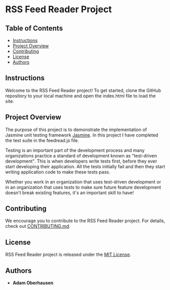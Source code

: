 # RSS Feed Reader Project

## Table of Contents

* [Instructions](#instructions)
* [Project Overview](#project)
* [Contributing](#contributing)
* [License](#license)
* [Authors](#authors)

## Instructions

Welcome to the RSS Feed Reader project!  To get started, clone the GitHub repository to your local machine and open the index.html file to load the site.

## Project Overview

The purpose of this project is to demonstrate the implementation of Jasmine unit testing framework [Jasmine](http://jasmine.github.io/).  In this project I have completed the test suite in the feedread.js file.

Testing is an important part of the development process and many organizations practice a standard of development known as "test-driven development". This is when developers write tests first, before they ever start developing their application. All the tests initially fail and then they start writing application code to make these tests pass.

Whether you work in an organization that uses test-driven development or in an organization that uses tests to make sure future feature development doesn't break existing features, it's an important skill to have!

## Contributing

We encourage you to contribute to the RSS Feed Reader project.  For details, check out [CONTRIBUTING.md](CONTRIBUTING.md).

## License

RSS Feed Reader project is released under the [MIT License](https://opensource.org/licenses/MIT).

## Authors

* **Adam Oberhausen**
